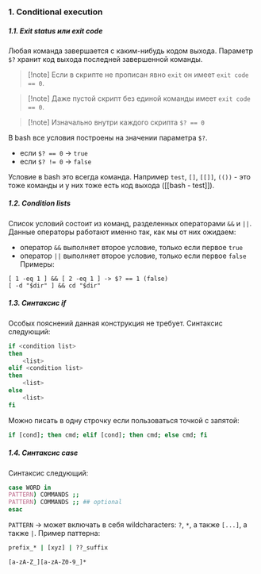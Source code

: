 
### 1. Conditional execution

##### 1.1. Exit status или exit code
Любая команда завершается с каким-нибудь кодом выхода. Параметр  `$?`  хранит код выхода последней завершенной команды.

>[!note] Если в скрипте не прописан явно `exit` он имеет `exit code == 0`.

>[!note] Даже пустой скрипт без единой команды имеет `exit code == 0`.

>[!note] Изначально внутри каждого скрипта `$? == 0`

В bash все условия построены на значении параметра `$?`.
- если `$? == 0` -> `true`
- если `$? != 0` -> `false`

Условие в bash это всегда команда. Например `test`, `[]`, `[[]]`, `(())` - это тоже команды и у них тоже есть код выхода ([[bash - test]]).

##### 1.2. Condition lists
Список условий состоит из команд, разделенных операторами `&&` и `||`.
Данные операторы работают именно так, как мы от них ожидаем:
- оператор `&&` выполняет второе условие, только если первое `true`
- оператор `||` выполняет второе условие, только если первое `false`
Примеры:
```
[ 1 -eq 1 ] && [ 2 -eq 1 ] -> $? == 1 (false)
[ -d "$dir" ] && cd "$dir"
```

##### 1.3. Синтаксис if
Особых пояснений данная конструкция не требует. Синтаксис следующий:

```bash
if <condition list>
then
	<list>
elif <condition list>
then
	<list>
else
	<list>
fi
```

Можно писать в одну строчку если пользоваться точкой с запятой:
```bash
if [cond]; then cmd; elif [cond]; then cmd; else cmd; fi
```

##### 1.4. Синтаксис case
Синтаксис следующий:
```bash
case WORD in
PATTERN) COMMANDS ;;
PATTERN) COMMANDS ;; ## optional
esac
```
`PATTERN` -> может включать в себя wildcharacters: `?`, `*`,  а также `[...]`, а также `|`.
Пример паттерна:
```bash
prefix_* | [xyz] | ??_suffix
```

`[a-zA-Z_][a-zA-Z0-9_]*`